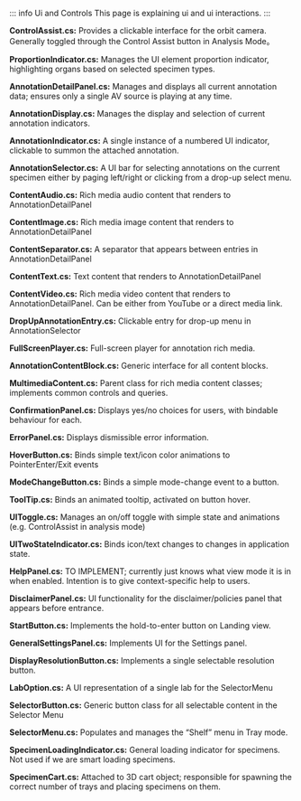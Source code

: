 ::: info Ui and Controls
This page is explaining ui and ui interactions.
:::

**ControlAssist.cs:** Provides a clickable interface for the orbit camera. Generally toggled through the Control Assist button in Analysis Mode。

**ProportionIndicator.cs:** Manages the UI element proportion indicator, highlighting organs based on selected specimen types.

**AnnotationDetailPanel.cs:** Manages and displays all current annotation data; ensures only a single AV source is playing at any time.

**AnnotationDisplay.cs:** Manages the display and selection of current annotation indicators.

**AnnotationIndicator.cs:** A single instance of a numbered UI indicator, clickable to summon the attached annotation.

**AnnotationSelector.cs:** A UI bar for selecting annotations on the current specimen either by paging left/right or clicking from a drop-up select menu.

**ContentAudio.cs:** Rich media audio content that renders to AnnotationDetailPanel

**ContentImage.cs:** Rich media image content that renders to AnnotationDetailPanel

**ContentSeparator.cs:** A separator that appears between entries in AnnotationDetailPanel

**ContentText.cs:** Text content that renders to AnnotationDetailPanel

**ContentVideo.cs:** Rich media video content that renders to AnnotationDetailPanel. Can be either from YouTube or a direct media link.

**DropUpAnnotationEntry.cs:** Clickable entry for drop-up menu in AnnotationSelector

**FullScreenPlayer.cs:** Full-screen player for annotation rich media.

**AnnotationContentBlock.cs:** Generic interface for all content blocks.

**MultimediaContent.cs:** Parent class for rich media content classes; implements common controls and queries.

**ConfirmationPanel.cs:** Displays yes/no choices for users, with bindable behaviour for each.

**ErrorPanel.cs:** Displays dismissible error information.

**HoverButton.cs:** Binds simple text/icon color animations to PointerEnter/Exit events

**ModeChangeButton.cs:** Binds a simple mode-change event to a button.

**ToolTip.cs:** Binds an animated tooltip, activated on button hover.

**UIToggle.cs:** Manages an on/off toggle with simple state and animations (e.g. ControlAssist in analysis mode)

**UITwoStateIndicator.cs:** Binds icon/text changes to changes in application state.

**HelpPanel.cs:** TO IMPLEMENT; currently just knows what view mode it is in when enabled. Intention is to give context-specific help to  users.

**DisclaimerPanel.cs:** UI functionality for the disclaimer/policies panel that appears before entrance.

**StartButton.cs:** Implements the hold-to-enter button on Landing view.

**GeneralSettingsPanel.cs:** Implements UI for the Settings panel.

**DisplayResolutionButton.cs:** Implements a single selectable resolution button.

**LabOption.cs:** A UI representation of a single lab for the SelectorMenu

**SelectorButton.cs:** Generic button class for all selectable content in the Selector Menu

**SelectorMenu.cs:** Populates and manages the “Shelf” menu in Tray mode.

**SpecimenLoadingIndicator.cs:** General loading indicator for specimens. Not used if we are smart loading specimens.

**SpecimenCart.cs:** Attached to 3D cart object; responsible for spawning the correct number of trays and placing specimens on them.

